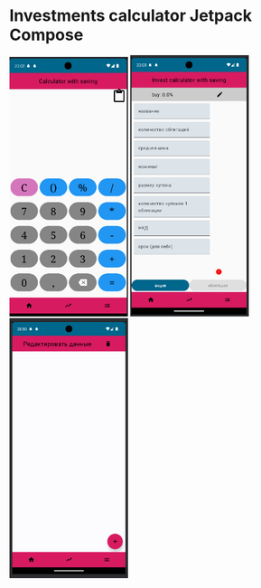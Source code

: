 # Investments calculator Jetpack Compose 

<p>
<img src="readmemedia/1.png" alt="Icon" width="210">
<img src="readmemedia/2.png" alt="Icon" width="210">
<img src="readmemedia/3.png" alt="Icon" width="210">

</p>
